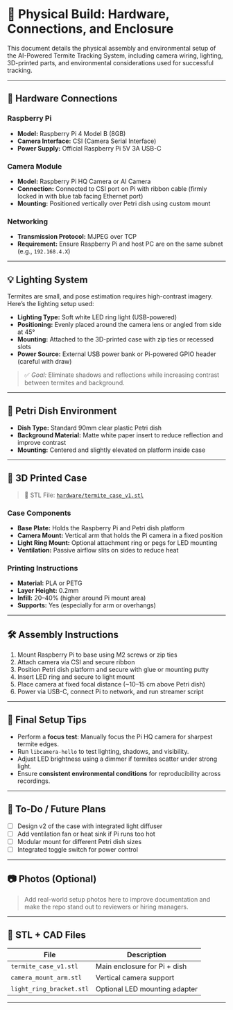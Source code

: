 # 🧰 Physical Build: Hardware, Connections, and Enclosure

This document details the physical assembly and environmental setup of the AI-Powered Termite Tracking System, including camera wiring, lighting, 3D-printed parts, and environmental considerations used for successful tracking.

---

## 🔌 Hardware Connections

### Raspberry Pi
- **Model:** Raspberry Pi 4 Model B (8GB)
- **Camera Interface:** CSI (Camera Serial Interface)
- **Power Supply:** Official Raspberry Pi 5V 3A USB-C

### Camera Module
- **Model:** Raspberry Pi HQ Camera or AI Camera
- **Connection:** Connected to CSI port on Pi with ribbon cable (firmly locked in with blue tab facing Ethernet port)
- **Mounting:** Positioned vertically over Petri dish using custom mount

### Networking
- **Transmission Protocol:** MJPEG over TCP
- **Requirement:** Ensure Raspberry Pi and host PC are on the same subnet (e.g., `192.168.4.X`)

---

## 💡 Lighting System

Termites are small, and pose estimation requires high-contrast imagery. Here’s the lighting setup used:

- **Lighting Type:** Soft white LED ring light (USB-powered)
- **Positioning:** Evenly placed around the camera lens or angled from side at 45°
- **Mounting:** Attached to the 3D-printed case with zip ties or recessed slots
- **Power Source:** External USB power bank or Pi-powered GPIO header (careful with draw)

> ✅ *Goal:* Eliminate shadows and reflections while increasing contrast between termites and background.

---

## 🧪 Petri Dish Environment

- **Dish Type:** Standard 90mm clear plastic Petri dish
- **Background Material:** Matte white paper insert to reduce reflection and improve contrast
- **Mounting:** Centered and slightly elevated on platform inside case

---

## 🧱 3D Printed Case

> 🧩 STL File: [`hardware/termite_case_v1.stl`](hardware/termite_case_v1.stl)

### Case Components

- **Base Plate:** Holds the Raspberry Pi and Petri dish platform
- **Camera Mount:** Vertical arm that holds the Pi camera in a fixed position
- **Light Ring Mount:** Optional attachment ring or pegs for LED mounting
- **Ventilation:** Passive airflow slits on sides to reduce heat

### Printing Instructions

- **Material:** PLA or PETG
- **Layer Height:** 0.2mm
- **Infill:** 20–40% (higher around Pi mount area)
- **Supports:** Yes (especially for arm or overhangs)

---

## 🛠️ Assembly Instructions

1. Mount Raspberry Pi to base using M2 screws or zip ties
2. Attach camera via CSI and secure ribbon
3. Position Petri dish platform and secure with glue or mounting putty
4. Insert LED ring and secure to light mount
5. Place camera at fixed focal distance (~10–15 cm above Petri dish)
6. Power via USB-C, connect Pi to network, and run streamer script

---

## 📸 Final Setup Tips

- Perform a **focus test**: Manually focus the Pi HQ camera for sharpest termite edges.
- Run `libcamera-hello` to test lighting, shadows, and visibility.
- Adjust LED brightness using a dimmer if termites scatter under strong light.
- Ensure **consistent environmental conditions** for reproducibility across recordings.

---

## 📎 To-Do / Future Plans

- [ ] Design v2 of the case with integrated light diffuser
- [ ] Add ventilation fan or heat sink if Pi runs too hot
- [ ] Modular mount for different Petri dish sizes
- [ ] Integrated toggle switch for power control

---

## 📷 Photos (Optional)

> Add real-world setup photos here to improve documentation and make the repo stand out to reviewers or hiring managers.

---

## 🧵 STL + CAD Files

| File                             | Description                      |
|----------------------------------|----------------------------------|
| `termite_case_v1.stl`            | Main enclosure for Pi + dish     |
| `camera_mount_arm.stl`           | Vertical camera support          |
| `light_ring_bracket.stl`         | Optional LED mounting adapter    |

---

